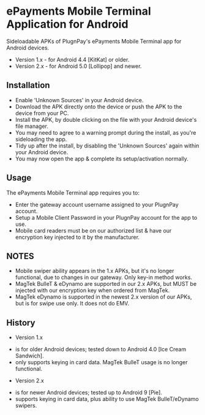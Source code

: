 # ePayments Mobile Terminal Application for Android

Sideloadable APKs of PlugnPay's ePayments Mobile Terminal app for Android devices.
 
* Version 1.x - for Android 4.4 [KitKat] or older.
* Version 2.x - for Android 5.0 [Lollipop] and newer.

## Installation

* Enable 'Unknown Sources' in your Android device.
* Download the APK directly onto the device or push the APK to the device from your PC.
* Install the APK, by double clicking on the file with your Android device's file manager.
* You may need to agree to a warning prompt during the install, as you're sideloading the app.
* Tidy up after the install, by disabling the 'Unknown Sources' again within your Android device.
* You may now open the app & complete its setup/activation normally.

## Usage

The ePayments Mobile Terminal app requires you to:

* Enter the gateway account username assigned to your PlugnPay account.
* Setup a Mobile Client Password in your PlugnPay account for the app to use.
* Mobile card readers must be on our authorized list & have our encryption key injected to it by the manufacturer.

## NOTES

* Mobile swiper ability appears in the 1.x APKs, but it's no longer functional, due to changes in our gateway. Only key-in method works.
* MagTek BulleT & eDynamo are supported in our 2.x APKs, but MUST be injected with our encryption key when ordered from MagTek.
* MagTek eDynamo is supported in the newest 2.x version of our APKs, but is for swipe use only. It does not do EMV.

## History

* Version 1.x
- is for older Android devices; tested down to Android 4.0 [Ice Cream Sandwich].
- only supports keying in card data. MagTek BulleT usage is no longer functional.

* Version 2.x
- is for newer Android devices; tested up to Android 9 [Pie].
- supports keying in card data, plus ability to use MagTek BulleT/eDynamo swipers.

